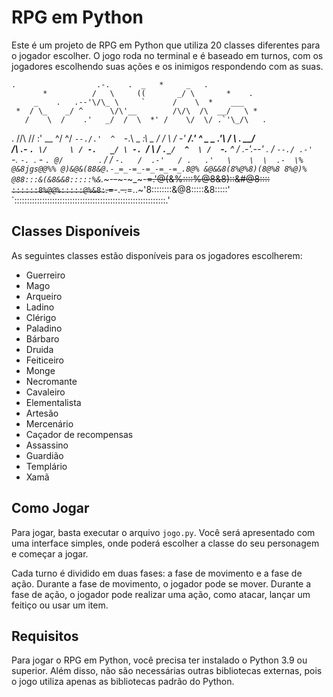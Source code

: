 # RPG em Python

Este é um projeto de RPG em Python que utiliza 20 classes diferentes 
para o jogador escolher. O jogo roda no terminal e é baseado em 
turnos, com os jogadores escolhendo suas ações e os inimigos respondendo
com as suas.


    .                  .-.    .  _   *     _   .
           *          /   \     ((       _/ \       *    .
         _    .   .--'\/\_ \     `      /    \  *    ___
     *  / \_    _/ ^      \/\'__        /\/\  /\  __/   \ *
       /    \  /    .'   _/  /  \  *' /    \/  \/ .`'\_/\   .
  .   /\/\  /\/ :' __  ^/  ^/    `--./.'  ^  `-.\ _    _:\ _
     /    \/  \  _/  \-' __/.' ^ _   \_   .'\   _/ \ .  __/ \
   /\  .-   `. \/     \ / -.   _/ \ -. `_/   \ /    `._/  ^  \
  /  `-.__ ^   / .-'.--'    . /    `--./ .-'  `-.  `-. `.  -  `.
@/        `.  / /      `-.   /  .-'   / .   .'   \    \  \  .-  \%
@&8jgs@@%% @)&@&(88&@.-_=_-=_-=_-=_-=_.8@% &@&&8(8%@%8)(8@%8 8%@)%
@88:::&(&8&&8:::::%&`.~-_~~-~~_~-~_~-~~=.'@(&%::::%@8&8)::&#@8::::
`::::::8%@@%:::::@%&8:`.=~~-.~~-.~~=..~'8::::::::&@8:::::&8:::::'
 `::::::::::::::::::::::::::::::::::::::::::::::::::::::::::::.'


## Classes Disponíveis

As seguintes classes estão disponíveis para os jogadores escolherem:

- Guerreiro
- Mago
- Arqueiro
- Ladino
- Clérigo
- Paladino
- Bárbaro
- Druida
- Feiticeiro
- Monge
- Necromante
- Cavaleiro
- Elementalista
- Artesão
- Mercenário
- Caçador de recompensas
- Assassino
- Guardião
- Templário
- Xamã

## Como Jogar

Para jogar, basta executar o arquivo `jogo.py`. Você será apresentado com uma interface simples, onde poderá escolher a classe do seu personagem e começar a jogar.

Cada turno é dividido em duas fases: a fase de movimento e a fase de ação. Durante a fase de movimento, o jogador pode se mover. Durante a fase de ação, o jogador pode realizar uma ação, como atacar, lançar um feitiço ou usar um item.

## Requisitos

Para jogar o RPG em Python, você precisa ter instalado o Python 3.9 ou superior. Além disso, não são necessárias outras bibliotecas externas, pois o jogo utiliza apenas as bibliotecas padrão do Python.
